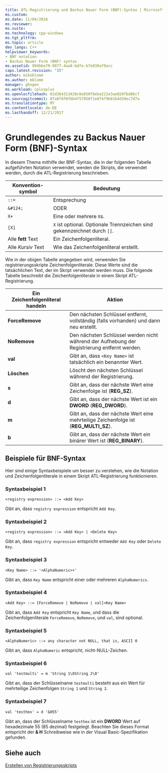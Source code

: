 ```yaml
---
title: ATL-Registrierung und Backus Nauer Form (BNF)-Syntax | Microsoft Docs
ms.custom: 
ms.date: 11/04/2016
ms.reviewer: 
ms.suite: 
ms.technology: cpp-windows
ms.tgt_pltfrm: 
ms.topic: article
dev_langs: C++
helpviewer_keywords:
- BNF notation
- Backus Nauer Form (BNF) syntax
ms.assetid: 994bbef0-9077-4aa8-bdfe-b7e830af9acc
caps.latest.revision: "15"
author: mikeblome
ms.author: mblome
manager: ghogen
ms.workload: cplusplus
ms.openlocfilehash: 01d364313420c0a950f8eba222e3ae020fbd86cf
ms.sourcegitcommit: 8fa8fdf0fbb4f57950f1e8f4f9b81b4d39ec7d7a
ms.translationtype: MT
ms.contentlocale: de-DE
ms.lasthandoff: 12/21/2017
---
```

# <a name="understanding-backus-nauer-form-bnf-syntax"></a>Grundlegendes zu Backus Nauer Form (BNF)-Syntax
In diesem Thema mithilfe der BNF-Syntax, die in der folgenden Tabelle aufgeführten Notation verwendet, werden die Skripts, die verwendet werden, durch die ATL-Registrierung beschrieben.  
  
|Konvention-symbol|Bedeutung|  
|------------------------|-------------|  
|`::=`|Entsprechung|  
|`&#124;`|ODER|  
|`X+`|Eine oder mehrere `X`s.|  
|`[X]`|`X` ist optional. Optionale Trennzeichen sind gekennzeichnet durch `[]`.|  
|Alle **fett** Text|Ein Zeichenfolgenliteral.|  
|Alle *Kursiv* Text|Wie das Zeichenfolgenliteral erstellt.|  
  
 Wie in der obigen Tabelle angegeben wird, verwenden Sie registrierungsskripte Zeichenfolgenliterale. Diese Werte sind die tatsächlichen Text, der im Skript verwendet werden muss. Die folgende Tabelle beschreibt die Zeichenfolgenliterale in einem Skript ATL-Registrierung.  
  
|Ein Zeichenfolgenliteral handeln|Aktion|  
|--------------------|------------|  
|**ForceRemove**|Den nächsten Schlüssel entfernt, vollständig (falls vorhanden) und dann neu erstellt.|  
|**NoRemove**|Den nächsten Schlüssel werden nicht während der Aufhebung der Registrierung entfernt werden.|  
|**val**|Gibt an, dass `<Key Name>` ist tatsächlich ein benannter Wert.|  
|**Löschen**|Löscht den nächsten Schlüssel während der Registrierung.|  
|**s**|Gibt an, dass der nächste Wert eine Zeichenfolge ist (**REG_SZ**).|  
|**d**|Gibt an, dass der nächste Wert ist ein **DWORD** (**REG_DWORD**).|  
|**m**|Gibt an, dass der nächste Wert eine mehrteilige Zeichenfolge ist (**REG_MULTI_SZ**).|  
|**b**|Gibt an, dass der nächste Wert ein binärer Wert ist (**REG_BINARY**).|  
  
## <a name="bnf-syntax-examples"></a>Beispiele für BNF-Syntax  
 Hier sind einige Syntaxbeispiele um besser zu verstehen, wie die Notation und Zeichenfolgenliterale in einem Skript ATL-Registrierung funktionieren.  
  
### <a name="syntax-example-1"></a>Syntaxbeispiel 1  
  
```  
<registry expression> ::= <Add Key>  
```  
  
 Gibt an, dass `registry expression` entspricht `Add Key`.  
  
### <a name="syntax-example-2"></a>Syntaxbeispiel 2  
  
```  
<registry expression> ::= <Add Key> | <Delete Key>  
```  
  
 Gibt an, dass `registry expression` entspricht entweder `Add Key` oder `Delete Key`.  
  
### <a name="syntax-example-3"></a>Syntaxbeispiel 3  
  
```  
<Key Name> ::= '<AlphaNumeric>+'  
```  
  
 Gibt an, dass `Key Name` entspricht einer oder mehreren `AlphaNumerics`.  
  
### <a name="syntax-example-4"></a>Syntaxbeispiel 4  
  
```  
<Add Key> ::= [ForceRemove | NoRemove | val]<Key Name>  
```  
  
 Gibt an, dass `Add Key` entspricht `Key Name`, und dass die Zeichenfolgenliterale `ForceRemove`, `NoRemove`, und `val`, sind optional.  
  
### <a name="syntax-example-5"></a>Syntaxbeispiel 5  
  
```  
<AlphaNumeric> ::= any character not NULL, that is, ASCII 0  
```  
  
 Gibt an, dass `AlphaNumeric` entspricht, nicht-NULL-Zeichen.  
  
### <a name="syntax-example-6"></a>Syntaxbeispiel 6  
  
```  
val 'testmulti' = m 'String 1\0String 2\0'  
```  
  
 Gibt an, dass der Schlüsselname `testmulti` besteht aus ein Wert für mehrteilige Zeichenfolgen `String 1` und `String 2`.  
  
### <a name="syntax-example-7"></a>Syntaxbeispiel 7  
  
```  
val 'testhex' = d '&H55'  
```  
  
 Gibt an, dass der Schlüsselname `testhex` ist ein **DWORD** Wert auf hexadezimale 55 (85 dezimal) festgelegt. Beachten Sie dieses Format entspricht der **& H** Schreibweise wie in der Visual Basic-Spezifikation gefunden.  
  
## <a name="see-also"></a>Siehe auch  
 [Erstellen von Registrierungsskripts](../atl/creating-registrar-scripts.md)

